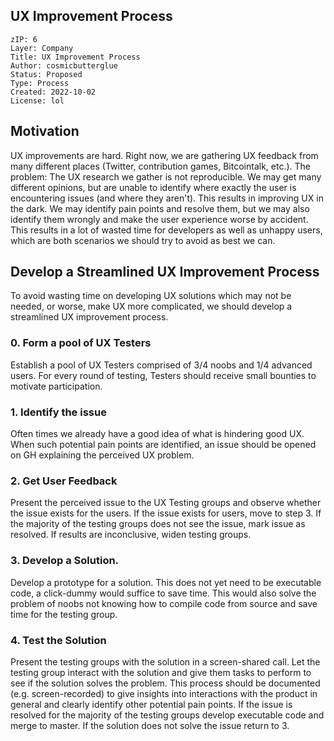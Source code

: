## UX Improvement Process

```
zIP: 6
Layer: Company
Title: UX Improvement Process
Author: cosmicbutterglue
Status: Proposed
Type: Process
Created: 2022-10-02
License: lol
```
## Motivation

UX improvements are hard. Right now, we are gathering UX feedback from many different places (Twitter, contribution games, Bitcointalk, etc.). The problem: The UX research we gather is not reproducible. We may get many different opinions, but are unable to identify where exactly the user is encountering issues (and where they aren't). This results in improving UX in the dark. We may identify pain points and resolve them, but we may also identify them wrongly and make the user experience worse by accident. This results in a lot of wasted time for developers as well as unhappy users, which are both scenarios we should try to avoid as best we can.

## Develop a Streamlined UX Improvement Process

To avoid wasting time on developing UX solutions which may not be needed, or worse, make UX more complicated, we should develop a streamlined UX improvement process. 

### 0. Form a pool of UX Testers

Establish a pool of UX Testers comprised of 3/4 noobs and 1/4 advanced users. For every round of testing, Testers should receive small bounties to motivate participation.

### 1. Identify the issue

Often times we already have a good idea of what is hindering good UX. When such potential pain points are identified, an issue should be opened on GH explaining the perceived UX problem. 

### 2. Get User Feedback

Present the perceived issue to the UX Testing groups and observe whether the issue exists for the users. If the issue exists for users, move to step 3. If the majority of the testing groups does not see the issue, mark issue as resolved. If results are inconclusive, widen testing groups.

### 3. Develop a Solution.

Develop a prototype for a solution. This does not yet need to be executable code, a click-dummy would suffice to save time. This would also solve the problem of noobs not knowing how to compile code from source and save time for the testing group.

### 4. Test the Solution

Present the testing groups with the solution in a screen-shared call. Let the testing group interact with the solution and give them tasks to perform to see if the solution solves the problem. This process should be documented (e.g. screen-recorded) to give insights into interactions with the product in general and clearly identify other potential pain points. If the issue is resolved for the majority of the testing groups develop executable code and merge to master. If the solution does not solve the issue return to 3.
